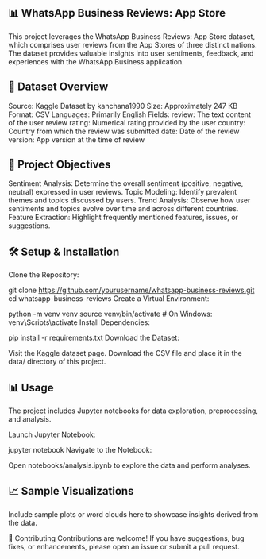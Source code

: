 ## 📊 WhatsApp Business Reviews: App Store ##
This project leverages the WhatsApp Business Reviews: App Store dataset, which comprises user reviews from the App Stores of three distinct nations. The dataset provides valuable insights into user sentiments, feedback, and experiences with the WhatsApp Business application.

## 📁 Dataset Overview ##
Source: Kaggle Dataset by kanchana1990
Size: Approximately 247 KB
Format: CSV
Languages: Primarily English
Fields:
review: The text content of the user review
rating: Numerical rating provided by the user
country: Country from which the review was submitted
date: Date of the review
version: App version at the time of review
## 🎯 Project Objectives ##
Sentiment Analysis: Determine the overall sentiment (positive, negative, neutral) expressed in user reviews.
Topic Modeling: Identify prevalent themes and topics discussed by users.
Trend Analysis: Observe how user sentiments and topics evolve over time and across different countries.
Feature Extraction: Highlight frequently mentioned features, issues, or suggestions.
## 🛠️ Setup & Installation ##
Clone the Repository:

git clone https://github.com/yourusername/whatsapp-business-reviews.git
cd whatsapp-business-reviews
Create a Virtual Environment:

python -m venv venv
source venv/bin/activate  # On Windows: venv\Scripts\activate
Install Dependencies:

pip install -r requirements.txt
Download the Dataset:

Visit the Kaggle dataset page.
Download the CSV file and place it in the data/ directory of this project.
## 📊 Usage ##
The project includes Jupyter notebooks for data exploration, preprocessing, and analysis.

Launch Jupyter Notebook:

jupyter notebook
Navigate to the Notebook:

Open notebooks/analysis.ipynb to explore the data and perform analyses.
## 📈 Sample Visualizations ##
Include sample plots or word clouds here to showcase insights derived from the data.

🤝 Contributing
Contributions are welcome! If you have suggestions, bug fixes, or enhancements, please open an issue or submit a pull request.
